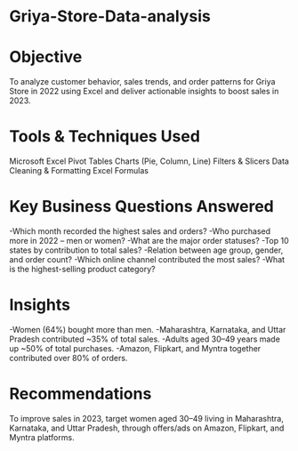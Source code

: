 # Griya-Store-Data-analysis

# Objective
To analyze customer behavior, sales trends, and order patterns for Griya Store in 2022 using Excel and deliver actionable insights to boost sales in 2023.

# Tools & Techniques Used
Microsoft Excel
Pivot Tables
Charts (Pie, Column, Line)
Filters & Slicers
Data Cleaning & Formatting
Excel Formulas

# Key Business Questions Answered
-Which month recorded the highest sales and orders?
-Who purchased more in 2022 – men or women?
-What are the major order statuses?
-Top 10 states by contribution to total sales?
-Relation between age group, gender, and order count?
-Which online channel contributed the most sales?
-What is the highest-selling product category?

# Insights
-Women (64%) bought more than men.
-Maharashtra, Karnataka, and Uttar Pradesh contributed ~35% of total sales.
-Adults aged 30–49 years made up ~50% of total purchases.
-Amazon, Flipkart, and Myntra together contributed over 80% of orders.

# Recommendations
To improve sales in 2023, target women aged 30–49 living in Maharashtra, Karnataka, and Uttar Pradesh, through offers/ads on Amazon, Flipkart, and Myntra platforms.
